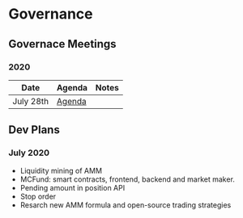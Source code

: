 # Governance

## Governace Meetings

### 2020
| Date | Agenda | Notes |
|------|--------|-------|
| July 28th | [Agenda](https://github.com/mcdexio/governance/issues/1) |       |

## Dev Plans

### July 2020
- Liquidity mining of AMM
- MCFund: smart contracts, frontend, backend and market maker.
- Pending amount in position API
- Stop order
- Resarch new AMM formula and open-source trading strategies

